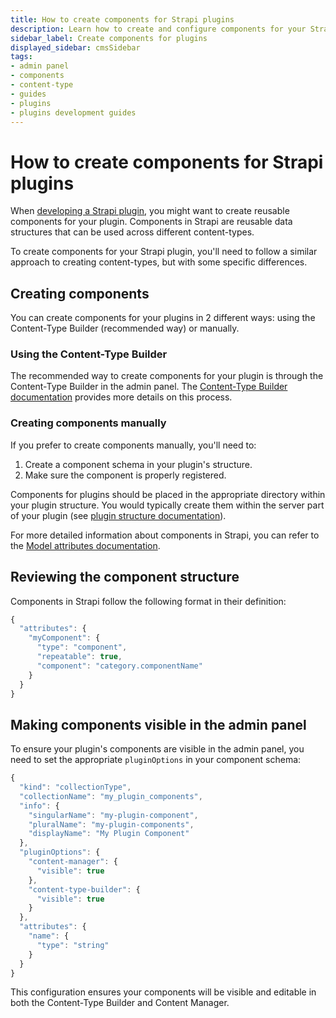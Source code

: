 ```yaml
---
title: How to create components for Strapi plugins
description: Learn how to create and configure components for your Strapi plugins
sidebar_label: Create components for plugins
displayed_sidebar: cmsSidebar
tags:
- admin panel
- components
- content-type
- guides
- plugins
- plugins development guides
---
```


# How to create components for Strapi plugins

When [developing a Strapi plugin](/cms/plugins-development/developing-plugins), you might want to create reusable components for your plugin. Components in Strapi are reusable data structures that can be used across different content-types.

To create components for your Strapi plugin, you'll need to follow a similar approach to creating content-types, but with some specific differences.

## Creating components

You can create components for your plugins in 2 different ways: using the Content-Type Builder (recommended way) or manually.

### Using the Content-Type Builder 

The recommended way to create components for your plugin is through the Content-Type Builder in the admin panel. 
The [Content-Type Builder documentation](/cms/features/content-type-builder#new-component) provides more details on this process.

### Creating components manually

If you prefer to create components manually, you'll need to:

1. Create a component schema in your plugin's structure.
2. Make sure the component is properly registered.

Components for plugins should be placed in the appropriate directory within your plugin structure. You would typically create them within the server part of your plugin (see [plugin structure documentation](/cms/plugins-development/plugin-structure)).

For more detailed information about components in Strapi, you can refer to the [Model attributes documentation](/cms/backend-customization/models#components-json).

## Reviewing the component structure

Components in Strapi follow the following format in their definition:

```javascript title="/my-plugin/server/components/category/component-name.json"
{
  "attributes": {
    "myComponent": {
      "type": "component",
      "repeatable": true,
      "component": "category.componentName"
    }
  }
}
```

## Making components visible in the admin panel

To ensure your plugin's components are visible in the admin panel, you need to set the appropriate `pluginOptions` in your component schema:

```javascript {9-16}
{
  "kind": "collectionType",
  "collectionName": "my_plugin_components",
  "info": {
    "singularName": "my-plugin-component",
    "pluralName": "my-plugin-components",
    "displayName": "My Plugin Component"
  },
  "pluginOptions": {
    "content-manager": {
      "visible": true
    },
    "content-type-builder": {
      "visible": true
    }
  },
  "attributes": {
    "name": {
      "type": "string"
    }
  }
}
```

This configuration ensures your components will be visible and editable in both the Content-Type Builder and Content Manager.

